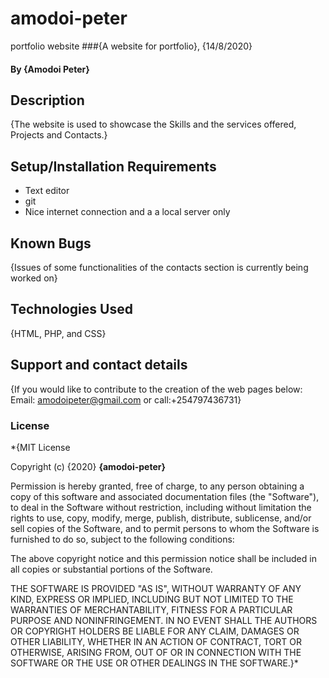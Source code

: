 # amodoi-peter
portfolio website
###{A website for portfolio}, {14/8/2020}
#### By **{Amodoi Peter}**
## Description
{The website is used to showcase the Skills and the services offered, Projects and Contacts.}
## Setup/Installation Requirements
* Text editor
* git 
* Nice internet connection and a
  a local server only
## Known Bugs
{Issues of some functionalities of the contacts section is currently being worked on}
## Technologies Used
{HTML, PHP, and CSS}
## Support and contact details
{If you would like to contribute to the creation of the web pages below: Email: amodoipeter@gmail.com or call:+254797436731}
### License
*{MIT License

Copyright (c) {2020} **{amodoi-peter}**

Permission is hereby granted, free of charge, to any person obtaining a copy
of this software and associated documentation files (the "Software"), to deal
in the Software without restriction, including without limitation the rights
to use, copy, modify, merge, publish, distribute, sublicense, and/or sell
copies of the Software, and to permit persons to whom the Software is
furnished to do so, subject to the following conditions:

The above copyright notice and this permission notice shall be included in all
copies or substantial portions of the Software.

THE SOFTWARE IS PROVIDED "AS IS", WITHOUT WARRANTY OF ANY KIND, EXPRESS OR
IMPLIED, INCLUDING BUT NOT LIMITED TO THE WARRANTIES OF MERCHANTABILITY,
FITNESS FOR A PARTICULAR PURPOSE AND NONINFRINGEMENT. IN NO EVENT SHALL THE
AUTHORS OR COPYRIGHT HOLDERS BE LIABLE FOR ANY CLAIM, DAMAGES OR OTHER
LIABILITY, WHETHER IN AN ACTION OF CONTRACT, TORT OR OTHERWISE, ARISING FROM,
OUT OF OR IN CONNECTION WITH THE SOFTWARE OR THE USE OR OTHER DEALINGS IN THE
SOFTWARE.}*
  

